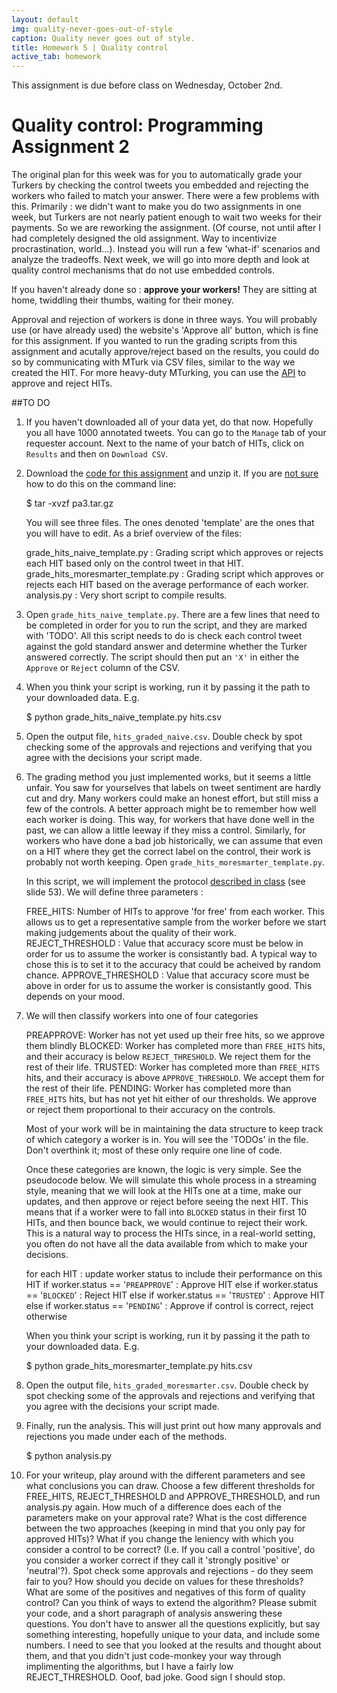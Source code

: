 ```yaml
---
layout: default
img: quality-never-goes-out-of-style
caption: Quality never goes out of style.
title: Homework 5 | Quality control
active_tab: homework
---
```



<div class="alert alert-info">
  This assignment is due before class on Wednesday, October 2nd.
</div>


Quality control<span class="text-muted">: Programming Assignment 2</span> 
=============================================================
The original plan for this week was for you to automatically grade your Turkers by checking the control tweets you embedded and rejecting the workers who failed to match your answer. There were a few problems with this. Primarily : we didn't want to make you do two assignments in one week, but Turkers are not nearly patient enough to wait two weeks for their payments. So we are reworking the assignment. (Of course, not until after I had completely designed the old assignment. Way to incentivize procrastination, world...). Instead you will run a few 'what-if' scenarios and analyze the tradeoffs. Next week, we will go into more depth and look at quality control mechanisms that do not use embedded controls. 

If you haven't already done so  : <b>approve your workers!</b> They are sitting at home, twiddling their thumbs, waiting for their money.

Approval and rejection of workers is done in three ways. You will probably use (or have already used) the website's 'Approve all' button, which is fine for this assignment. If you wanted to run the grading scripts from this assignment and acutally approve/reject based on the results, you could do so by communicating with MTurk via CSV files, similar to the way we created the HIT. For more heavy-duty MTurking, you can use the [API](http://docs.aws.amazon.com/AWSMechTurk/latest/AWSMturkAPI/ApiReference_ApproveAssignmentOperation.html) to approve and reject HITs. 

##TO DO

1. If you haven't downloaded all of your data yet, do that now. Hopefully you all have 1000 annotated tweets. You can go to the <code>Manage</code> tab of your requester account. Next to the name of your batch of HITs, click on <code>Results</code> and then on <code>Download CSV</code>.


2. Download the <a href=downloads/pa3.tar.gz>code for this assignment</a> and unzip it. If you are <a href="http://xkcd.com/1168/">not sure</a> how to do this on the command line:

    $ tar -xvzf pa3.tar.gz

    You will see three files. The ones denoted 'template' are the ones that you will have to edit. As a brief overview of the files:
	
    grade&#95;hits&#95;naive&#95;template.py</code> : Grading script which approves or rejects each HIT based only on the control tweet in that HIT.
    grade&#95;hits&#95;moresmarter&#95;template.py</code> : Grading script which approves or rejects each HIT based on the average performance of each worker. 
    analysis.py</code> : Very short script to compile results.

3. Open <code>grade&#95;hits&#95;naive&#95;template.py</code>. There are a few lines that need to be completed in order for you to run the script, and they are marked with 'TODO'. All this script needs to do is check each control tweet against the gold standard answer and determine whether the Turker answered correctly. The script should then put an <code>'X'</code> in either the <code>Approve</code> or <code>Reject</code> column of the CSV. 


4. When you think your script is working, run it by passing it the path to your downloaded data. E.g.

    $ python grade&#95;hits&#95;naive&#95;template.py hits.csv

5. Open the output file, <code>hits&#95;graded&#95;naive.csv</code>. Double check by spot checking some of the approvals and rejections and verifying that you agree with the decisions your script made. 


6. The grading method you just implemented works, but it seems a little unfair. You saw for yourselves that labels on tweet sentiment are hardly cut and dry. Many workers could make an honest effort, but still miss a few of the controls. A better approach might be to remember how well each worker is doing. This way, for workers that have done well in the past, we can allow a little leeway if they miss a control. Similarly, for workers who have done a bad job historically, we can assume that even on a HIT where they get the correct label on the control, their work is probably not worth keeping. Open <code>grade&#95;hits&#95;moresmarter&#95;template.py</code>. 

    In this script, we will implement the protocol <a href="../slides/being-an-mturk-requester.pdf">described in class</a> (see slide 53). We will define three parameters : 

    FREE_HITS: Number of HITs to approve 'for free' from each worker. This allows us to get a representative sample from the worker before we start making judgements about the quality of their work.
    REJECT_THRESHOLD : Value that accuracy score must be below in order for us to assume the worker is consistantly bad. A typical way to chose this is to set it to the accuracy that could be acheived by random chance.
    APPROVE_THRESHOLD : Value that accuracy score must be above in order for us to assume the worker is consistantly good. This depends on your mood.

7. We will then classify workers into one of four categories

    PREAPPROVE: Worker has not yet used up their free hits, so we approve them blindly
    BLOCKED: Worker has completed more than <code>FREE_HITS</code> hits, and their accuracy is below <code>REJECT_THRESHOLD</code>. We reject them for the rest of their life.
    TRUSTED: Worker has completed more than <code>FREE_HITS</code> hits, and their accuracy is above <code>APPROVE_THRESHOLD</code>. We accept them for the rest of their life.
    PENDING: Worker has completed more than <code>FREE_HITS</code> hits, but has not yet hit either of our thresholds. We approve or reject them proportional to their accuracy on the controls.

    Most of your work will be in maintaining the data structure to keep track of which category a worker is in. You will see the 'TODOs' in the file. Don't overthink it; most of these only require one line of code. 

    Once these categories are known, the logic is very simple. See the pseudocode below. We will simulate this whole process in a streaming style, meaning that we will look at the HITs one at a time, make our updates, and then approve or reject before seeing the next HIT. This means that if a worker were to fall into <code>BLOCKED</code> status in their first 10 HITs, and then bounce back, we would continue to reject their work. This is a natural way to process the HITs since, in a real-world setting, you often do not have all the data available from which to make your decisions. 

    for each HIT : 
        update worker status to include their performance on this HIT
        if worker.status == '<code>PREAPPROVE</code>' : Approve HIT
        else if worker.status == '<code>BLOCKED</code>' : Reject HIT
        else if worker.status == '<code>TRUSTED</code>' : Approve HIT
        else if worker.status == '<code>PENDING</code>' : Approve if control is correct, reject otherwise

    When you think your script is working, run it by passing it the path to your downloaded data. E.g.

    $ python grade&#95;hits&#95;moresmarter&#95;template.py hits.csv</code> 

8. Open the output file, <code>hits&#95;graded&#95;moresmarter.csv</code>. Double check by spot checking some of the approvals and rejections and verifying that you agree with the decisions your script made. 


9. Finally, run the analysis. This will just print out how many approvals and rejections you made under each of the methods. 

    $ python analysis.py

10. For your writeup, play around with the different parameters and see what conclusions you can draw. Choose a few different thresholds for FREE_HITS, REJECT_THRESHOLD and APPROVE_THRESHOLD, and run analysis.py again. How much of a difference does each of the parameters make on your approval rate? What is the cost difference between the two approaches (keeping in mind that you only pay for approved HITs)? What if you change the leniency with which you consider a control to be correct? (I.e. If you call a control 'positive', do you consider a worker correct if they call it 'strongly positive' or 'neutral'?). Spot check some approvals and rejections - do they seem fair to you? How should you decide on values for these thresholds? What are some of the positives and negatives of this form of quality control? Can you think of ways to extend the algorithm? Please submit your code, and a short paragraph of analysis answering these questions. You don't have to answer all the questions explicitly, but say something interesting, hopefully unique to your data, and include some numbers. I need to see that you looked at the results and thought about them, and that you didn't just code-monkey your way through implimenting the algorithms, but I have a fairly low REJECT_THRESHOLD. Ooof, bad joke. Good sign I should stop.


 
